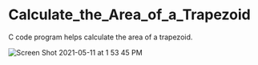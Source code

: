 # Calculate_the_Area_of_a_Trapezoid

C code program helps calculate the area of a trapezoid.

![Screen Shot 2021-05-11 at 1 53 45 PM](https://user-images.githubusercontent.com/82624469/117862237-6f5e7d00-b260-11eb-9577-7868369b3c35.png)

